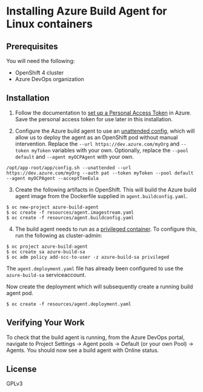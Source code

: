 # Installing Azure Build Agent for Linux containers

## Prerequisites

You will need the following:
- OpenShift 4 cluster
- Azure DevOps organization

## Installation

1. Follow the documentation to [set up a Personal Access Token] in Azure.  Save the personal access token for use later in this installation.

2. Configure the Azure build agent to use an [unattended config], which will allow us to deploy the agent as an OpenShift pod without manual intervention.
Replace the `--url https://dev.azure.com/myOrg` and `--token myToken` variables with your own.  Optionally, replace the `--pool default` and `--agent myOCPAgent`
with your own.

```
/opt/app-root/app/config.sh --unattended --url https://dev.azure.com/myOrg --auth pat --token myToken --pool default --agent myOCPAgent --acceptTeeEula
```

3. Create the following artifacts in OpenShift.  This will build the Azure build agent image from the Dockerfile supplied in `agent.buildconfig.yaml`.

```
$ oc new-project azure-build-agent
$ oc create -f resources/agent.imagestream.yaml
$ oc create -f resources/agent.buildconfig.yaml
```

4. The build agent needs to run as a [privileged container].  To configure this, run the following as cluster-admin:

```
$ oc project azure-build-agent
$ oc create sa azure-build-sa
$ oc adm policy add-scc-to-user -z azure-build-sa privileged
```

The `agent.deployment.yaml` file has already been configured to use the `azure-build-sa` serviceaccount.

Now create the deployment which will subsequently create a running build agent pod.

```
$ oc create -f resources/agent.deployment.yaml
```

## Verifying Your Work

To check that the build agent is running, from the Azure DevOps portal, navigate to Project Settings -> Agent pools -> Default (or your own Pool) -> Agents.
You should now see a build agent with Online status.

## License
GPLv3

[set up a Personal Access Token]: https://docs.microsoft.com/en-us/azure/devops/pipelines/agents/v2-linux?view=azure-devops#authenticate-with-a-personal-access-token-pat
[unattended config]: https://docs.microsoft.com/en-us/azure/devops/pipelines/agents/v2-linux?view=azure-devops#unattended-config
[privileged container]: https://access.redhat.com/solutions/6375251